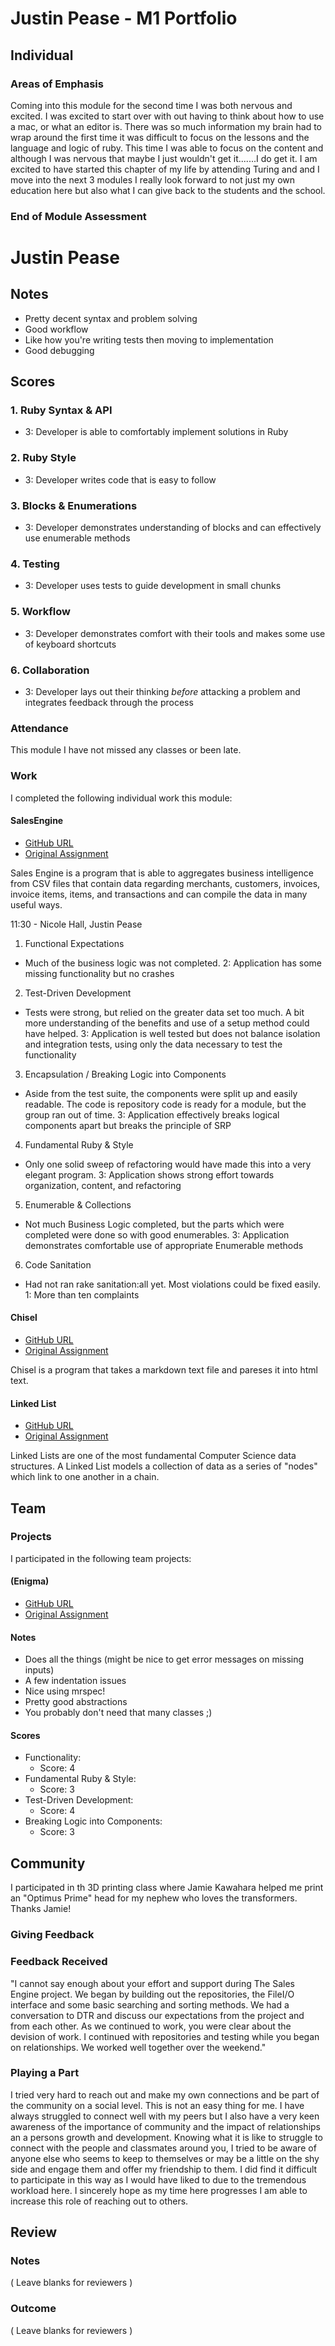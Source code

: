 # Justin Pease - M1 Portfolio

## Individual

### Areas of Emphasis

Coming into this module for the second time I was both nervous and excited.  I was excited to start over with out having to think about how to use a mac, or what an editor is.  There was so much information my brain had to wrap around the first time it was difficult to focus on the lessons and the language and logic of ruby.  This time I was able to focus on the content and although I was nervous that maybe I just wouldn't get it.......I do get it.  I am excited to have started this chapter of my life by attending Turing and and I move into the next 3 modules I really look forward to not just my own education here but also what I can give back to the students and the school.

### End of Module Assessment

# Justin Pease

## Notes

* Pretty decent syntax and problem solving
* Good workflow
* Like how you're writing tests then moving to implementation
* Good debugging

## Scores

### 1. Ruby Syntax & API

* 3: Developer is able to comfortably implement solutions in Ruby

### 2. Ruby Style

* 3: Developer writes code that is easy to follow

### 3. Blocks & Enumerations

* 3: Developer demonstrates understanding of blocks and can effectively use enumerable methods

### 4. Testing

* 3: Developer uses tests to guide development in small chunks

### 5. Workflow

* 3: Developer demonstrates comfort with their tools and makes some use of keyboard shortcuts

### 6. Collaboration

* 3: Developer lays out their thinking *before* attacking a problem and integrates feedback through the process

### Attendance

This module I have not missed any classes or been late.  

### Work

I completed the following individual work this module:

#### SalesEngine

* [GitHub URL](https://github.com/NicoleHall/sales-engine)
* [Original Assignment](https://github.com/turingschool/curriculum/blob/master/source/projects/sales_engine.markdown)

Sales Engine is a program that is able to aggregates business intelligence from CSV files that contain data regarding merchants, customers, invoices, invoice items, items, and transactions and can compile the data in many useful ways.

11:30 - Nicole Hall, Justin Pease

  1. Functional Expectations
  * Much of the business logic was not completed.
  2: Application has some missing functionality but no crashes

  2. Test-Driven Development
  * Tests were strong, but relied on the greater data set too much. A bit more
  understanding of the benefits and use of a setup method could have helped.
  3: Application is well tested but does not balance isolation and integration
  tests, using only the data necessary to test the functionality

  3. Encapsulation / Breaking Logic into Components
  * Aside from the test suite, the components were split up and easily readable.
The code is repository code is ready for a module, but the group ran out of
time.
  3: Application effectively breaks logical components apart but breaks the
  principle of SRP

  4. Fundamental Ruby & Style
  * Only one solid sweep of refactoring would have made this into a very elegant
  program.
  3: Application shows strong effort towards organization, content, and
  refactoring

  5. Enumerable & Collections
  * Not much Business Logic completed, but the parts which were completed were
  done so with good enumerables.
  3: Application demonstrates comfortable use of appropriate Enumerable methods

  6. Code Sanitation
  * Had not ran rake sanitation:all yet. Most violations could be fixed easily.
  1: More than ten complaints

#### Chisel

* [GitHub URL](https://github.com/Jpease1020/Chisel1.2)
* [Original Assignment](https://github.com/turingschool/curriculum/blob/master/source/projects/chisel.markdown)

Chisel is a program that takes a markdown text file and pareses it into html text.

#### Linked List

* [GitHub URL](https://github.com/Jpease1020/Linked_Lists)
* [Original Assignment](https://github.com/turingschool/challenges/blob/master/linked_lists.markdown)

Linked Lists are one of the most fundamental Computer Science data structures. A Linked List models a collection of data as a series of "nodes" which link to one another in a chain.

## Team

### Projects

I participated in the following team projects:

#### (Enigma)

* [GitHub URL](https://github.com/Jpease1020/Enigma)
* [Original Assignment](https://github.com/turingschool/curriculum/blob/a5c68d5a08edd80f3de1cc6550b1576f982268a8/source/projects/enigma.markdown)

#### Notes
* Does all the things (might be nice to get error messages on missing inputs)
* A few indentation issues
* Nice using mrspec!
* Pretty good abstractions
* You probably don't need that many classes ;)

#### Scores

* Functionality:
  * Score: 4
* Fundamental Ruby & Style:
  * Score: 3
* Test-Driven Development:
  * Score: 4
* Breaking Logic into Components:
  * Score: 3

## Community

I participated in th 3D printing class where Jamie Kawahara helped me print an "Optimus Prime" head for my nephew who loves the transformers.  Thanks Jamie!

### Giving Feedback

### Feedback Received

"I cannot say enough about your effort and support during The Sales Engine project.  We began by building out the repositories, the FileI/O interface and some basic searching and sorting methods.  We had a conversation to DTR and discuss our expectations from the project and from each other.  As we continued to work, you were clear about the devision of work.  I continued with repositories and testing while you began on relationships.  We worked well together over the weekend."

### Playing a Part

I tried very hard to reach out and make my own connections and be part of the community on a social level.  This is not an easy thing for me.  I have always struggled to connect well with my peers but I also have a very keen awareness of the importance of community and the impact of relationships an a persons growth and development.  Knowing what it is like to struggle to connect with the people and classmates around you, I tried to be aware of anyone else who seems to keep to themselves or may be a little on the shy side and engage them and offer my friendship to them.  I did find it difficult to participate in this way as I would have liked to due to the tremendous workload here.  I sincerely hope as my time here progresses I am able to increase this role of reaching out to others.  

## Review

### Notes

( Leave blanks for reviewers )

### Outcome

( Leave blanks for reviewers )
